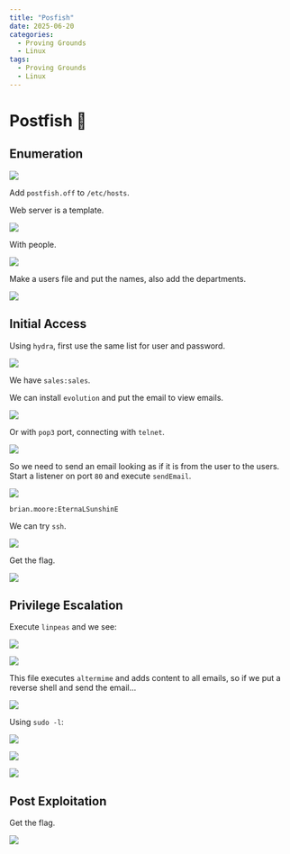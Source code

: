 ```yaml
---
title: "Posfish"
date: 2025-06-20
categories:
  - Proving Grounds
  - Linux
tags:
  - Proving Grounds
  - Linux
---
```


# Postfish 🔸
<!-- more -->

## Enumeration

![](../assets/Pasted%20image%2020250325153256.png)

Add `postfish.off` to `/etc/hosts`.

Web server is a template.

![](../assets/Pasted%20image%2020250325153439.png)

With people.

![](../assets/Pasted%20image%2020250325153459.png)

Make a users file and put the names, also add the departments.

![](../assets/Pasted%20image%2020250325164542.png)

## Initial Access

Using `hydra`, first use the same list for user and password.

![](../assets/Pasted%20image%2020250325164612.png)

We have `sales:sales`.

We can install `evolution` and put the email to view emails.

![](../assets/Pasted%20image%2020250325172636.png)

Or with `pop3` port, connecting with `telnet`.

![](../assets/Pasted%20image%2020250325191355.png)

So we need to send an email looking as if it is from the user to the users. Start a listener on port `80` and execute `sendEmail`.

![](../assets/Pasted%20image%2020250325191519.png)

`brian.moore:EternaLSunshinE`

We can try `ssh`.

![](../assets/Pasted%20image%2020250325192417.png)

Get the flag.

![](../assets/Pasted%20image%2020250325192547.png)

## Privilege Escalation

Execute `linpeas` and we see:

![](../assets/Pasted%20image%2020250325222954.png)

![](../assets/Pasted%20image%2020250325223019.png)

This file executes `altermime` and adds content to all emails, so if we put a reverse shell and send the email...

![](../assets/Pasted%20image%2020250325223632.png)

Using `sudo -l`:

![](../assets/Pasted%20image%2020250325223726.png)

![](../assets/Pasted%20image%2020250325223749.png)

![](../assets/Pasted%20image%2020250325223816.png)

## Post Exploitation

Get the flag.

![](../assets/Pasted%20image%2020250325223834.png)
